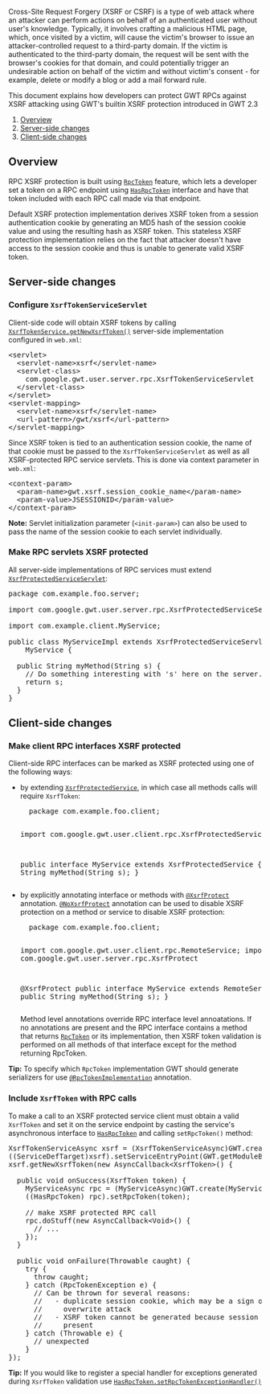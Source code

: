 <p>
Cross-Site Request Forgery (XSRF or CSRF) is a type of web attack where an
attacker can perform actions on behalf of an authenticated user without user's
knowledge.  Typically, it involves crafting a malicious HTML page, which, once
visited by a victim, will cause the victim's browser to issue an
attacker-controlled request to a third-party domain. If the victim is
authenticated to the third-party domain, the request will be sent with the
browser's cookies for that domain, and could potentially trigger an undesirable
action on behalf of the victim and without victim's consent - for example,
delete or modify a blog or add a mail forward rule.
</p>

<p>
This document explains how developers can protect GWT RPCs against XSRF
attacking using GWT's builtin XSRF protection introduced in GWT 2.3
</p>

<ol class="toc" id="pageToc">
  <li><a href="#Overview">Overview</a></li>
  <li><a href="#ServerSide">Server-side changes</code></a></li>
  <li><a href="#ClientSide">Client-side changes</a></li>
</ol>

<h2 id="Overview">Overview</h2>
<p>
RPC XSRF protection is built using <a href="http://google-web-toolkit.googlecode.com/svn/javadoc/latest/com/google/gwt/user/client/rpc/RpcToken.html"><code>RpcToken</code></a>
feature, which lets a developer set a token on a RPC endpoint using <a
href="http://google-web-toolkit.googlecode.com/svn/javadoc/latest/com/google/gwt/user/client/rpc/HasRpcToken.html">
<code>HasRpcToken</code></a> interface and have that token included with each
RPC call made via that endpoint.
</p>
<p>
Default XSRF protection implementation derives XSRF token from a session
authentication cookie by generating an MD5 hash of the session cookie value and
using the resulting hash as XSRF token. This stateless XSRF protection
implementation relies on the fact that attacker doesn't have access to the
session cookie and thus is unable to generate valid XSRF token.
</p>

<h2 id="ServerSide">Server-side changes</h2>
<h3>Configure <code>XsrfTokenServiceServlet</code></h3>
<p>
Client-side code will obtain XSRF tokens by calling
<a href="http://google-web-toolkit.googlecode.com/svn/javadoc/latest/com/google/gwt/user/client/rpc/XsrfTokenService.html">
<code>XsrfTokenService.getNewXsrfToken()</code></a> server-side implementation
configured in <code>web.xml</code>:
</p>

<pre class="prettyprint">
&lt;servlet&gt;
  &lt;servlet-name&gt;xsrf&lt;/servlet-name&gt;
  &lt;servlet-class&gt;
    com.google.gwt.user.server.rpc.XsrfTokenServiceServlet
  &lt;/servlet-class&gt;
&lt;/servlet&gt;
&lt;servlet-mapping&gt;
  &lt;servlet-name&gt;xsrf&lt;/servlet-name&gt;
  &lt;url-pattern&gt;/gwt/xsrf&lt;/url-pattern&gt;
&lt;/servlet-mapping&gt;
</pre>

<p>
Since XSRF token is tied to an authentication session cookie, the name of that
cookie must be passed to the <code>XsrfTokenServiceServlet</code> as well as
all XSRF-protected RPC service servlets. This is done via context parameter in
<code>web.xml</code>:
</p>

<pre class="prettyprint">
&lt;context-param&gt;
  &lt;param-name&gt;gwt.xsrf.session_cookie_name&lt;/param-name&gt;
  &lt;param-value>JSESSIONID&lt;/param-value&gt;
&lt;/context-param&gt;
</pre>

<p class="note">
<strong>Note:</strong> Servlet initialization parameter
(<code>&lt;init-param&gt;</code>) can also be used to pass the name of the
session cookie to each servlet individually.
</p>

<h3>Make RPC servlets XSRF protected</h3>
<p>
All server-side implementations of RPC services must extend <a href="http://google-web-toolkit.googlecode.com/svn/javadoc/latest/com/google/gwt/user/server/rpc/XsrfProtectedServiceServlet.html"><code>XsrfProtectedServiceServlet</code></a>:
</p>

<pre class="prettyprint">
package com.example.foo.server;

import com.google.gwt.user.server.rpc.XsrfProtectedServiceServlet; 

import com.example.client.MyService;

public class MyServiceImpl extends XsrfProtectedServiceServlet implements
    MyService {

  public String myMethod(String s) {
    // Do something interesting with 's' here on the server.
    return s;
  }
}
</pre>

<h2 id="ClientSide">Client-side changes</h2>
<h3>Make client RPC interfaces XSRF protected</h3>
<p>
Client-side RPC interfaces can be marked as XSRF protected using one of the following ways:
</p>
<ul>
  <li>by extending <a
  href="http://google-web-toolkit.googlecode.com/svn/javadoc/latest/com/google/gwt/user/client/rpc/XsrfProtectedService.html">
  <code>XsrfProtectedService</code></a>, in which case all methods calls will
  require <code>XsrfToken</code>:
  <pre class="prettyprint">
  package com.example.foo.client;

  import com.google.gwt.user.client.rpc.XsrfProtectedService;

  public interface MyService extends XsrfProtectedService {
    public String myMethod(String s);
  }
  </pre>
  </li>
  <li>by explicitly annotating interface or methods with <a href="http://google-web-toolkit.googlecode.com/svn/javadoc/latest/com/google/gwt/user/server/rpc/XsrfProtect.html"><code>@XsrfProtect</code></a> annotation. 
<a href="http://google-web-toolkit.googlecode.com/svn/javadoc/latest/com/google/gwt/user/server/rpc/NoXsrfProtect.html].html">
<code>@NoXsrfProtect</code></a> annotation can be used to disable XSRF
protection on a method or service to disable XSRF protection:
  <pre class="prettyprint">
  package com.example.foo.client;

  import com.google.gwt.user.client.rpc.RemoteService;
  import com.google.gwt.user.server.rpc.XsrfProtect

  @XsrfProtect
  public interface MyService extends RemoteService {
    public String myMethod(String s);
  }
  </pre>
  Method level annotations override RPC interface level annoatations. If no
  annotations are present and the RPC interface contains a method that returns
  <a href="http://google-web-toolkit.googlecode.com/svn/javadoc/latest/com/google/gwt/user/client/rpc/RpcToken.html">
  <code>RpcToken</code></a> or its implementation, then XSRF token validation is
  performed on all methods of that interface except for the method returning
  RpcToken.
  </li>
</ul>
<p class="note">
<strong>Tip:</strong> To specify which <code>RpcToken</code> implementation GWT should generate serializers for use <a href="http://google-web-toolkit.googlecode.com/svn/javadoc/latest/com/google/gwt/user/client/rpc/RpcToken.RpcTokenImplementation.html"><code>@RpcTokenImplementation</code></a> annotation.
</p>

<h3>Include <code>XsrfToken</code> with RPC calls</h3>
<p>
To make a call to an XSRF protected service client must obtain a valid
<code>XsrfToken</code> and set it on the service endpoint by casting the 
service's asynchronous interface to <a href="http://google-web-toolkit.googlecode.com/svn/javadoc/latest/com/google/gwt/user/client/rpc/HasRpcToken.html"><code>HasRpcToken</code></a> and calling <code>setRpcToken()</code> method:
</p>

<pre class="prettyprint">
XsrfTokenServiceAsync xsrf = (XsrfTokenServiceAsync)GWT.create(XsrfTokenService.class);
((ServiceDefTarget)xsrf).setServiceEntryPoint(GWT.getModuleBaseURL() + "xsrf");
xsrf.getNewXsrfToken(new AsyncCallback&lt;XsrfToken&gt;() {

  public void onSuccess(XsrfToken token) {
    MyServiceAsync rpc = (MyServiceAsync)GWT.create(MyService.class);
    ((HasRpcToken) rpc).setRpcToken(token);

    // make XSRF protected RPC call
    rpc.doStuff(new AsyncCallback&lt;Void&gt;() {
      // ...
    });
  }

  public void onFailure(Throwable caught) {
    try {
      throw caught;
    } catch (RpcTokenException e) {
      // Can be thrown for several reasons:
      //   - duplicate session cookie, which may be a sign of a cookie
      //     overwrite attack
      //   - XSRF token cannot be generated because session cookie isn't
      //     present
    } catch (Throwable e) {
      // unexpected
    }
});
</pre>

<p class="note">
<strong>Tip:</strong> If you would like to register a special handler for exceptions generated during
<code>XsrfToken</code> validation use <a href="http://google-web-toolkit.googlecode.com/svn/javadoc/latest/com/google/gwt/user/client/rpc/HasRpcToken.html#setRpcTokenExceptionHandler(com.google.gwt.user.client.rpc.RpcTokenExceptionHandler)"><code>HasRpcToken.setRpcTokenExceptionHandler()</code></a>
</p>
